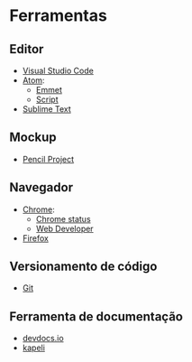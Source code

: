 # Ferramentas

## Editor
- [Visual Studio Code](http://code.visualstudio.com)
- [Atom](https://atom.io/):
  - [Emmet](https://atom.io/packages/emmet)
  - [Script](https://atom.io/packages/script)
- [Sublime Text](https://www.sublimetext.com)

## Mockup
- [Pencil Project](http://pencil.evolus.vn/)

## Navegador
- [Chrome](https://www.google.com/chrome/browser/index.html):
  - [Chrome status](https://www.chromestatus.com/features)
  - [Web Developer](https://chrome.google.com/webstore/detail/web-developer/bfbameneiokkgbdmiekhjnmfkcnldhhm)
- [Firefox](https://www.mozilla.org/en-US/firefox/new/)

## Versionamento de código
- [Git](https://git-scm.com/)

## Ferramenta de documentação
- [devdocs.io](http://devdocs.io/javascript)
- [kapeli](https://kapeli.com/mdn_offline)
